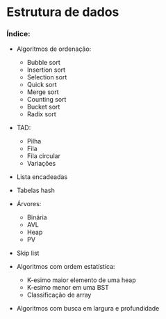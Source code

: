 # Estrutura de dados

### Índice:

- Algoritmos de ordenação:
  - Bubble sort
  - Insertion sort
  - Selection sort
  - Quick sort
  - Merge sort
  - Counting sort
  - Bucket sort
  - Radix sort
  
- TAD:
  - Pilha
  - Fila
  - Fila circular
  - Variações

- Lista encadeadas

- Tabelas hash

- Árvores:
  - Binária
  - AVL
  - Heap
  - PV
  
- Skip list

- Algoritmos com ordem estatística:
  - K-esimo maior elemento de uma heap
  - K-esimo menor em uma BST
  - Classificação de array

- Algoritmos com busca em largura e profundidade
